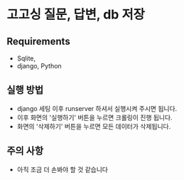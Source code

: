 # 고고싱 질문, 답변, db 저장

## Requirements

- Sqlite, 
- django, Python

## 실행 방법

- django 세팅 이후 runserver 하셔서 실행시켜 주시면 됩니다.
- 이후 화면의 '실행하기' 버튼을 누르면 크롤링이 진행 됩니다.
- 화면의 '삭제하기' 버튼을 누르면 모든 데이터가 삭제됩니다.

## 주의 사항
- 아직 조금 더 손봐야 할 것 같습니다